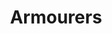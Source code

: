 ---
title: "Armourers"
aliases:
    - /guilds/armourers/
menu:
    lists:
        parent: "martial-guilds"
---